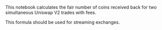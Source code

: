 This notebook calculates the fair number of coins received back for two simultaneous Uniswap V2 trades with fees.

This formula should be used for streaming exchanges.

